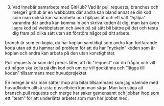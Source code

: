 ﻿3. Vad innebär samarbete med GitHub? Vad är pull requests, branches och merge?
github är en webbplats där andra kan bland annat se din kod som man också kan samarbeta och hjälpas åt och ett sätt “hjälpa” varandra där andra kan komma in och skriva koden åt dig, man kan även lagra kod på webbplatsen och även på så sätt bli bättre på det och testa dig fram på olika sätt utan att förstöra något på ditt arbete.

branch är som en kopia, du har kopian samtidigt som andra kan fortfarande koda utan att du hamnar på problem för att du har “nyckeln” koden som är kopian och andra kan arbeta på den utan konstigheter.

 Pull requests är som det precis låter, att du "request” när du frågar och vill att någon ska kolla på din kod och om de vill godkänna och “lägga till koden” tillsammans med huvudprojektet.

En merge är när man sätter ihop alla bitar tillsammans som jag nämnde med huvudkoden alltså sista pusselbiten kan man säga. Man kan säga att bransch,pull requests och merge har saker gemensamt och jobbar ihop som ett ”team” för att underlätta arbetet som man har jobbat med.
